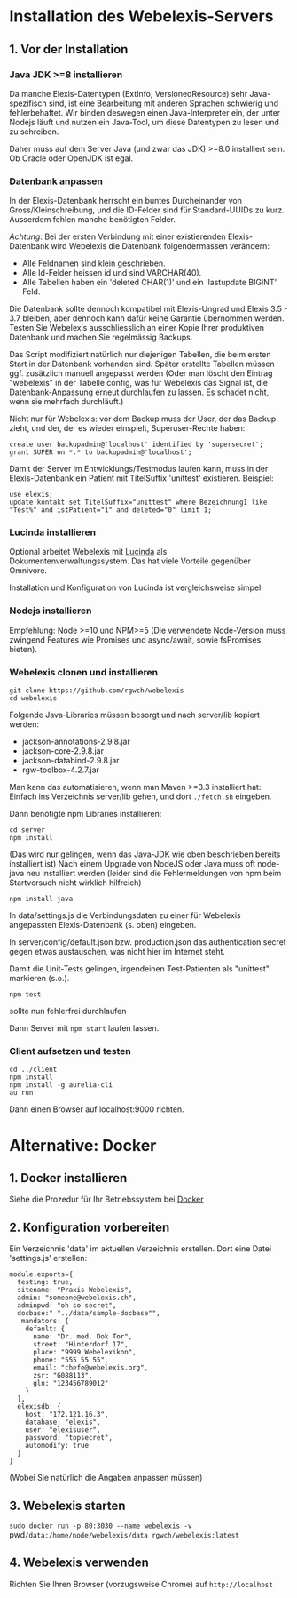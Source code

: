 # Installation des Webelexis-Servers

## 1. Vor der Installation

### Java JDK >=8 installieren

Da manche Elexis-Datentypen (ExtInfo, VersionedResource) sehr Java-spezifisch sind, ist eine Bearbeitung mit anderen Sprachen schwierig und fehlerbehaftet. Wir binden deswegen einen Java-Interpreter ein, der unter Nodejs läuft und nutzen ein Java-Tool, um diese Datentypen zu lesen und zu schreiben.

Daher muss auf dem Server Java (und zwar das JDK) >=8.0 installiert sein. Ob Oracle oder OpenJDK ist egal.

### Datenbank anpassen

In der Elexis-Datenbank herrscht ein buntes Durcheinander von Gross/Kleinschreibung, und die ID-Felder sind für Standard-UUIDs zu kurz. Ausserdem fehlen manche benötigten Felder.

*Achtung*: Bei der ersten Verbindung mit einer existierenden Elexis-Datenbank wird Webelexis die Datenbank folgendermassen verändern:

* Alle Feldnamen sind klein geschrieben.
* Alle Id-Felder heissen id und sind VARCHAR(40).
* Alle Tabellen haben ein 'deleted CHAR(1)' und ein 'lastupdate BIGINT' Feld.

Die Datenbank sollte dennoch kompatibel mit Elexis-Ungrad und Elexis 3.5 - 3.7 bleiben, aber dennoch kann dafür keine Garantie übernommen werden. Testen Sie Webelexis ausschliesslich an einer Kopie Ihrer produktiven Datenbank und machen Sie regelmässig Backups.

Das Script modifiziert natürlich nur diejenigen Tabellen, die beim ersten Start in der Datenbank vorhanden sind. Später erstellte Tabellen müssen ggf. zusätzlich manuell angepasst werden (Oder man löscht den Eintrag "webelexis" in der Tabelle config, was für Webelexis das Signal ist, die Datenbank-Anpassung erneut durchlaufen zu lassen. Es schadet nicht, wenn sie mehrfach durchläuft.)


Nicht nur für Webelexis: vor dem Backup muss der User, der das Backup zieht, und der, der es wieder einspielt, Superuser-Rechte haben:

    create user backupadmin@'localhost' identified by 'supersecret';
    grant SUPER on *.* to backupadmin@'localhost';

Damit der Server im Entwicklungs/Testmodus laufen kann, muss in der Elexis-Datenbank ein Patient mit TitelSuffix 'unittest' existieren. Beispiel:

    use elexis;
    update kontakt set TitelSuffix="unittest" where Bezeichnung1 like "Test%" and istPatient="1" and deleted="0" limit 1;`


### Lucinda installieren

Optional arbeitet Webelexis mit [Lucinda](https://elexis.ch/ungrad/features/lucinda/) als Dokumentenverwaltungssystem. Das hat viele Vorteile gegenüber Omnivore.

Installation und Konfiguration von Lucinda ist vergleichsweise simpel.


### Nodejs installieren

Empfehlung: Node >=10 und NPM>=5 (Die verwendete Node-Version muss zwingend Features wie Promises und async/await, sowie fsPromises bieten).

### Webelexis clonen und installieren

    git clone https://github.com/rgwch/webelexis
    cd webelexis

Folgende Java-Libraries müssen besorgt und nach server/lib kopiert werden:

* jackson-annotations-2.9.8.jar
* jackson-core-2.9.8.jar
* jackson-databind-2.9.8.jar
* rgw-toolbox-4.2.7.jar

Man kann das automatisieren, wenn man Maven >=3.3 installiert hat: Einfach ins Verzeichnis server/lib gehen, und dort `./fetch.sh` eingeben.

Dann benötigte npm Libraries installieren:

    cd server
    npm install

(Das wird nur gelingen, wenn das Java-JDK wie oben beschrieben bereits installiert ist)
Nach einem Upgrade von NodeJS oder Java muss oft node-java neu installiert werden (leider sind die Fehlermeldungen von npm beim Startversuch nicht wirklich hilfreich)

    npm install java

In data/settings.js die Verbindungsdaten zu einer für Webelexis angepassten Elexis-Datenbank (s. oben) eingeben.

In server/config/default.json bzw. production.json das authentication secret gegen etwas austauschen, was nicht hier im Internet steht.


Damit die Unit-Tests gelingen, irgendeinen Test-Patienten als "unittest" markieren (s.o.).

    npm test

sollte nun fehlerfrei durchlaufen

Dann Server mit `npm start` laufen lassen.

### Client aufsetzen und testen

    cd ../client
    npm install
    npm install -g aurelia-cli
    au run

Dann einen Browser auf localhost:9000 richten.

# Alternative: Docker

## 1. Docker installieren

Siehe die Prozedur für Ihr Betriebssystem bei [Docker](https://www.docker.com/get-started)

## 2. Konfiguration vorbereiten

Ein Verzeichnis 'data' im aktuellen Verzeichnis erstellen. Dort eine Datei 'settings.js' erstellen:


```
module.exports={
  testing: true,
  sitename: "Praxis Webelexis",
  admin: "someone@webelexis.ch",
  adminpwd: "oh so secret",
  docbase:" "../data/sample-docbase"",
   mandators: {
    default: {
      name: "Dr. med. Dok Tor",
      street: "Hinterdorf 17",
      place: "9999 Webelexikon",
      phone: "555 55 55",
      email: "chefe@webelexis.org",
      zsr: "G088113",
      gln: "123456789012"
    }
  },
  elexisdb: {
    host: "172.121.16.3",
    database: "elexis",
    user: "elexisuser",
    password: "topsecret",
    automodify: true
  }
}
```

(Wobei Sie natürlich die Angaben anpassen müssen)

## 3. Webelexis starten

`sudo docker run -p 80:3030 --name webelexis -v `pwd`/data:/home/node/webelexis/data rgwch/webelexis:latest`

## 4. Webelexis verwenden

Richten Sie Ihren Browser (vorzugsweise Chrome) auf `http://localhost`
